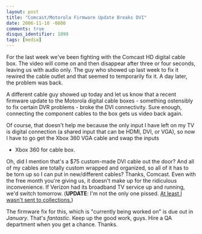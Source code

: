 ```yaml
---
layout: post
title: "Comcast/Motorola Firmware Update Breaks DVI"
date: 2006-11-10 -0800
comments: true
disqus_identifier: 1099
tags: [media]
---
```

For the last week we've been fighting with the Comcast HD digital cable
box. The video will come on and then disappear after three or four
seconds, leaving us with audio only. The guy who showed up last week to
fix it rewired the cable outlet and that seemed to temporarily fix it. A
day later, the problem was back.

 A different cable guy showed up today and let us know that a recent
firmware update to the Motorola digital cable boxes - something
ostensibly to fix certain DVR problems - broke the DVI connectivity.
Sure enough, connecting the component cables to the box gets us video
back again.

 Of course, that doesn't help me because the only input I have left on
my TV is digital connection (a shared input that can be HDMI, DVI, or
VGA), so now I have to go get the Xbox 360 VGA cable and swap the inputs
- Xbox 360 for cable box.

 Oh, did I mention that's a $75 custom-made DVI cable out the door? And
all of my cables are totally custom wrapped and organized, so all of it
has to be torn up so I can put in new/different cables? Thanks, Comcast.
Even with the free month you're giving us, it doesn't make up for the
ridiculous inconvenience. If Verizon had its broadband TV service up and
running, we'd switch tomorrow. (**UPDATE**: I'm not the only one pissed.
[At least I wasn't sent to
collections.](http://www.stuartthompson.net/Blog/Default.aspx#ac902eda5-c6ec-4d9f-b96e-4df414a82294))

 The firmware fix for this, which is "currently being worked on" is due
out in *January*. That's *fantastic*. Keep up the good work, guys. Hire
a QA department when you get a chance. Thanks.
